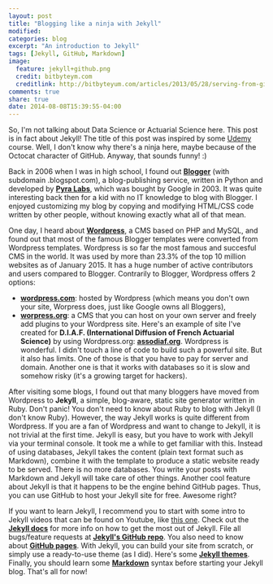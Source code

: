 ```yaml
---
layout: post
title: "Blogging like a ninja with Jekyll"
modified:
categories: blog
excerpt: "An introduction to Jekyll"
tags: [Jekyll, GitHub, Markdown]
image:
  feature: jekyll+github.png
  credit: bitbyteym.com
  creditlink: http://bitbyteyum.com/articles/2013/05/28/serving-from-github/
comments: true
share: true
date: 2014-08-08T15:39:55-04:00
---
```


So, I'm not talking about Data Science or Actuarial Science here. This post is in fact about Jekyll! The title of this post was inspired by some [Udemy] course. Well, I don't know why there's a ninja here, maybe because of the Octocat character of GitHub. Anyway, that sounds funny! :)

Back in 2006 when I was in high school, I found out [**Blogger**](https://www.blogger.com) (with subdomain .blogspot.com), a blog-publishing service, written in Python and developed by [**Pyra Labs**](https://en.wikipedia.org/wiki/Pyra_Labs), which was bought by Google in 2003. It was quite interesting back then for a kid with no IT knowledge to blog with Blogger. I enjoyed customizing my blog by copying and modifying HTML/CSS code written by other people, without knowing exactly what all of that mean. 

One day, I heard about [**Wordpress**](https://en.wikipedia.org/wiki/WordPress), a CMS based on PHP and MySQL, and found out that most of the famous Blogger templates were converted from Wordpress templates. Wordpress is so far the most famous and succesful CMS in the world. It was used by more than 23.3% of the top 10 million websites as of January 2015. It has a huge number of active contributors and users compared to Blogger. Contrarily to Blogger, Wordpress offers 2 options: 

* [**wordpress.com**](https://wordpress.com): hosted by Wordpress (which means you don't own your site, Worpress does, just like Google owns all Bloggers),
* [**worpress.org**](https://wordpress.org): a CMS that you can host on your own server and freely add plugins to your Wordpress site. Here's an example of site I've created for **D.I.A.F. (International Diffusion of French Actuarial Science)** by using Wordpress.org: [**assodiaf.org**](http://assodiaf.org/). Wordpress is wonderful. I didn't touch a line of code to build such a powerful site. But it also has limits. One of those is that you have to pay for server and domain. Another one is that it works with databases so it is slow and somehow risky (it's a growing target for hackers). 


After visiting some blogs, I found out that many bloggers have moved from Wordpress to **Jekyll**, a simple, blog-aware, static site generator written in Ruby. Don't panic! You don't need to know about Ruby to blog with Jekyll (I don't know Ruby). However, the way Jekyll works is quite different from Wordpress. If you are a fan of Wordpress and want to change to Jekyll, it is not trivial at the first time. Jekyll is easy, but you have to work with Jekyll via your terminal console. It took me a while to get familiar with this. Instead of using databases, Jekyll takes the content (plain text format such as Markdown), combine it with the template to produce a static website ready to be served. There is no more databases. You write your posts with Markdown and Jekyll will take care of other things. Another cool feature about Jekyll is that it happens to be the engine behind GitHub pages. Thus, you can use GitHub to host your Jekyll site for free. Awesome right?

If you want to learn Jekyll, I recommend you to start with some intro to Jekyll videos that can be found on Youtube, like [this one](https://www.youtube.com/watch?v=O7NBEFmA7yA). Check out the [**Jekyll docs**][jekyll] for more info on how to get the most out of Jekyll. File all bugs/feature requests at [**Jekyll's GitHub repo**][jekyll-gh]. You also need to know about [**GitHub pages**](https://pages.github.com). With Jekyll, you can build your site from scratch, or simply use a ready-to-use theme (as I did). Here's some [**Jekyll themes**](http://jekyllthemes.org). Finally, you should learn some [**Markdown**](https://daringfireball.net/projects/markdown/) syntax before starting your Jekyll blog. That's all for now! 





[jekyll-gh]: https://github.com/jekyll/jekyll
[jekyll]:    http://jekyllrb.com
[Udemy]: https://www.udemy.com
